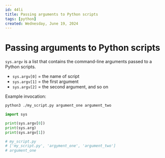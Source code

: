 ```yaml
---
id: 44li
title: Passing arguments to Python scripts
tags: [python]
created: Wednesday, June 19, 2024
---
```


# Passing arguments to Python scripts

`sys.argv` is a list that contains the command-line arguments passed to a Python
scripts.

- `sys.argv[0]` = the name of script
- `sys.argv[1]` = the first argument
- `sys.argv[2]` = the second argument, and so on

Example invocation:

```sh
python3 ./my_script.py argument_one argument_two

```

```python
import sys

print(sys.argv[0])
print(sys.arg)
print(sys.argv[1])

# my_script.py
# ['my_script.py', 'argyment_one', 'argument_two']
# argument_one

```
